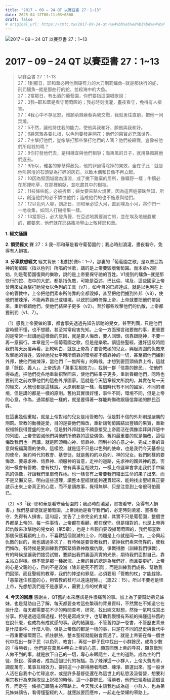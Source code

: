 ```yaml
---
title: "2017 – 09 – 24 QT 以賽亞書 27：1~13"
date: 2025-04-12T00:11:03+0800
draft: false
# original_url: https://cmtc.tw/2017-09-24-qt-%e4%bb%a5%e8%b3%bd%e4%ba%9e%e6%9b%b8-27%ef%bc%9a113
---
```


![2017 – 09 – 24 QT 以賽亞書 27：1\~13](/images/qt.jpg   "2017 – 09 – 24 QT 以賽亞書 27：1\~13")

# 2017 – 09 – 24 QT 以賽亞書 27：1\~13

> 以賽亞書 27：1\~13  
> 27：1到那日，耶和華必用他剛硬有力的大刀刑罰鱷魚─就是那快行的蛇，刑罰鱷魚─就是那曲行的蛇，並殺海中的大魚。  
> 27：2當那日，有出酒的葡萄園，你們要指這園唱歌說：  
> 27：3我─耶和華是看守葡萄園的；我必時刻澆灌，晝夜看守，免得有人損害。  
> 27：4我心中不存忿怒。惟願荊棘蒺藜與我交戰，我就勇往直前，把他一同焚燒。  
> 27：5不然，讓他持住我的能力，使他與我和好，願他與我和好。  
> 27：6將來雅各要扎根，以色列要發芽開花；他們的果實必充滿世界。  
> 27：7主擊打他們，豈像擊打那些擊打他們的人嗎？他們被殺戮，豈像被他們所殺戮的嗎？  
> 27：8你打發他們去，是相機宜與他們相爭；颳東風的日子，就用暴風將他們逐去。  
> 27：9所以，雅各的罪孽得赦免，他的罪過得除掉的果效，全在乎此：就是他叫祭壇的石頭變為打碎的灰石，以致木偶和日像不再立起。  
> 27：10因為堅固城變為淒涼，成了撇下離棄的居所，像曠野一樣；牛犢必在那裡吃草，在那裡躺臥，並吃盡其中的樹枝。  
> 27：11枝條枯乾，必被折斷；婦女要來點火燒著。因為這百姓蒙昧無知，所以，創造他們的必不憐恤他們；造成他們的也不施恩與他們。  
> 27：12以色列人哪，到那日，耶和華必從大河，直到埃及小河，將你們一一地收集，如同人打樹拾果一樣。  
> 27：13當那日，必大發角聲，在亞述地將要滅亡的，並在埃及地被趕散的，都要來，他們就在耶路撒冷聖山上敬拜耶和華。

**1. 經文誦讀**

**2. 領受經文**
賽 27：3 我─耶和華是看守葡萄園的；我必時刻澆灌，晝夜看守，免得有人損害。

**3. 分享默想經文**
經文背景：相對於賽5：1\~7，那裏的「葡萄園之歌」是以賽亞為神的葡萄園（指以色列）所唱的悼歌，講的是上帝要毀壞葡萄園。而本章v2開始，則是葡萄園復興的樂歌，說的是上帝要保守祂的百姓。V1提到的鱷魚─就是那快行的蛇、海中的大蛇，都是指仇敵，可能是亞述、巴比倫、埃及，這些國家上帝曾用來成為擊打祂兒女以色列的工具（v7），如今目的已經達成，就是以色列在上帝的管教中，上帝把他們素來所倚靠的全都毀掉，甚至把他們擄到外邦（v8），使他們被煉淨，不能再靠自己或環境，以致於回轉倚靠上帝，上帝就要把他們帶回來，重新眷顧他們，使他們結果子更多（v2）。至於那些攻擊他們的仇敵，上帝都要刑罰（v1、7）。

（1）感覺上帝要做的事，都會事先透過先知告訴祂的兒女，甚至列國，只是他們當時聽不懂，也不想聽，甚至常常殺害先知。上帝一方面預言祂要做的事，更重要的是常常一起講祂這樣做的原因，就是要人悔改，要人回頭，信靠跟隨神，不要一再一意孤行。本章是另一個葡萄園之歌，但是是樂歌。讀這些聖經，還好這段時間我們每天反覆再看，比較明白，就是上帝為了要管教祂的兒女，興起周圍的仇敵來攻擊祂的百姓，毀掉祂兒女平時所倚靠的環境卻不倚靠神的一切，甚至把他們擄到外邦，使他們被煉淨，當他們「一無所有」的時候，才想到要回頭倚靠上帝，這就是「餘民、義人」。上帝透過「萬事互相效力」，找到一群「信靠的餘民」，使他們得益處，把他們從各地重新招聚回來，使他們結果子更多，重新眷顧他們，同時也要刑罰之前攻擊他們的這些外邦國家。這就是今天這章經文所說的，其實在每一天的經文，大概也都是這樣說。大原則都是一樣，每個時代有不同的國家、不同的環境，但是講的都是一樣的原則。舊約其實很好懂，事件不同，環境不同，但是上帝的心意，作為，通常都是一樣的，就是要得著一群能夠悔改跟隨信靠祂的餘民百姓。

在這裏幾個重點，就是上帝對祂的兒女是用管教的，但是對不信的外邦則是嚴厲的刑罰。管教的動機是愛，目的是要他們悔改，重新讓葡萄園結出豐碩的果實，重新祝福餘民得豐盛的生命。但是對外邦就是不願意接受上帝而活在偶像崇拜與罪惡中的列國，上帝會毀滅他們與他們所倚靠的這些偶像。舊約最重要的就是悔改，這個悔改我們也一再講，就是回頭轉向神、倚靠神、回到神的心意之中，完成上帝的旨意與祝福萬國的使命。這樣說，就是這不只是以色列的使命，也是我們今天基督徒的使命，新約時代的教會、基督徒，就是舊約的以色列、神的兒女。我們同樣的要悔改、要尋求神、倚靠神、順服神的旨意，走神的道路，先求神的國與神的義。否則一樣會有管教、會有杖打，會有萬事互相效力，一樣上帝遲早會拿走我們手中緊抓的偶像，好讓我們單單倚靠祂。也一樣會有上帝要我們結出生命的果子出來，而不是又懶又惡。明白這些道理，讀整本聖經就能夠連貫起來，能夠找出聖經真正要啟示出來上帝真正的心意，而不是讀故事，覺得無聊、只是注意到上帝很可怕而已。

（2）v3「我─耶和華是看守葡萄園的；我必時刻澆灌，晝夜看守，免得有人損害。」我們基督徒就是葡萄園，上帝說祂是看守我們的，必定時刻澆灌、晝夜看守，免得有人損害。這句話，宣告了上帝完全的主權，其實不只是葡萄園，整個世界都是上帝的，每一件事情，上帝都在看顧，都在保守。但是相對的，也是上帝興起仇敵來攻擊祂的兒女的（第5章），也是上帝親自要毀掉葡萄園的，我們都喜歡那個保護看顧的上帝，不喜歡這個毀滅的上帝，問題是上帝就是同一位。上帝興起仇敵的目的，我也講過多次了，有時候是要管教我們，拿掉我們素來倚靠的，使我們悔改。有時候是要訓練我們緊緊倚靠神敵擋仇敵，爭戰得勝（訓練我們爭戰），有的時候是讓我們接受試驗，要顯出我們裏面真實的光景，期待我們面對自己，靠主站立得穩。但不管是那一種狀況，上帝的目的總是為我們好，而且要更好，上帝的心是父親的心，目的不是毀滅（除非是死不回頭），而是訓練我們成長、幫助我們回頭。而且聖經的教導，我們的悖逆和罪惡，必須要用「管教的杖」才能趕除。「愚蒙迷住孩童的心，用管教的杖可以遠遠趕除。」（箴22：15）。所以不要老是怪上帝，先想想我們是不是愚蒙人，需要上帝的杖責呢？

**4. 今天的回應**
感謝主，QT舊約本來應該是件很痛苦的事。加上為了要幫助弟兄姊妹，也是幫助自己了解，每天都要查考這些繁瑣的背景資料，不然實在不知道它在說什麼。每天都需要花不少的時間查考、研究，找出經文默想，然後一氣呵成寫出分享。但是透過這個過程，特別是寫成文字，也幫助我慢慢有系統的搞懂這些舊約在說什麼，也成為有成就感的事。我的結論是，不管舊約那一卷書，不管歷史背景是什麼事件、什麼人物，但是上帝做的都是一樣的事，只是在不同的歷史與世代中一再重覆循環而已。抓住脈胳，整本聖經就能融會貫通了。就是上帝要在每一個世代中找出一群子民（以色列、教會），再從一群子民中找出一小群餘民，成為少數的「得勝者」，他們是在萬民中明白上帝的心意，願意回應上帝的呼召，願意做別人做不到的事，就是放下自己的一切，專心來跟隨主，走主的道路，成為主的門徒、餘民、得勝者，成為這個世代的祝福。為了煉淨這一小群人，上帝大費周章，調度萬有，萬事互相效力，要把這一小群得勝者陶塑、煉淨、篩選出來。當一般世人活在自我中心忙碌追求，或是許多基督徒還在為這世上的私慾汲汲營營，想要利用宗教行為來換取世上祝福的時候，這一小群餘民、得勝者，他們已經看破這個世界，而走在一條捨己跟隨主的窄路上。今天我求主讓我也成為這一小群人，也為弟兄姊妹禱告，看得懂聖經的人，就應該要回應神，一起走在榮耀的窄路上。

